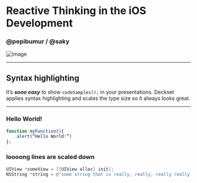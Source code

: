 # Reactive Thinking in the iOS Development

### @pepibumur / @saky

![image](https://images.unsplash.com/photo-1433190152045-5a94184895da?crop=entropy&dpr=2&fit=crop&fm=jpg&h=975&ixjsv=2.1.0&ixlib=rb-0.3.5&q=50&w=1700)

---

## Syntax highlighting

It’s _**sooo easy**_ to show `codeSamples();` in your presentations. Deckset applies syntax highlighting and scales the type size so it always looks great.

---

### Hello World!

```javascript
function myFunction(){
	alert(“Hello World!”)
};
```

### **loooong** lines are scaled down

```objectivec
UIView *someView = [[UIView alloc] init];
NSString *string = @"some string that is really, really, really really long, and has many, many, many words";
```
